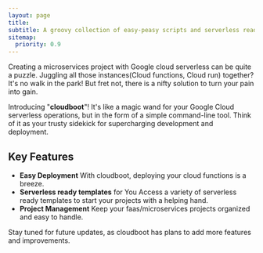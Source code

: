 ```yaml
---
layout: page
title: 
subtitle: A groovy collection of easy-peasy scripts and serverless ready templates for Google Cloud serverless computing!
sitemap:
  priority: 0.9
---
```


Creating a microservices project with Google cloud serverless can be quite a puzzle. Juggling all those instances(Cloud functions, Cloud run) together? It's no walk in the park! But fret not, there is a nifty solution to turn your pain into gain.

Introducing "**cloudboot**"! It's like a magic wand for your Google Cloud serverless operations, but in the form of a simple command-line tool. Think of it as your trusty sidekick for supercharging development and deployment.

## Key Features
- **Easy Deployment** With cloudboot, deploying your cloud functions is a breeze.
- **Serverless ready templates** for You Access a variety of serverless ready templates to start your projects with a helping hand.
- **Project Management** Keep your faas/microservices projects organized and easy to handle.


<div id="describe-text">
	Stay tuned for future updates, as cloudboot has plans to add more features and improvements.
</div>